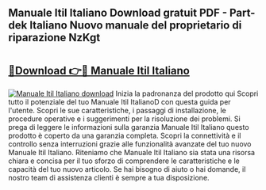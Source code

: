 ## Manuale Itil Italiano Download gratuit PDF - Part-dek Italiano Nuovo manuale del proprietario di riparazione NzKgt

# <h2><a href="http://dfcu8g.blite.top/?on=Manuale+Itil+Italiano">🔗Download 👉🔴 Manuale Itil Italiano</a></h2>

[![Manuale Itil Italiano download](https://i.imgur.com/lujVjoI.png)](http://dfcu8g.blite.top/?on=Manuale+Itil+Italiano)
Inizia la padronanza del prodotto qui Scopri tutto il potenziale del tuo Manuale Itil ItalianoD con questa guida per l'utente. Scopri le sue caratteristiche, i passaggi di installazione, le procedure operative e i suggerimenti per la risoluzione dei problemi. Si prega di leggere le informazioni sulla garanzia Manuale Itil Italiano questo prodotto è coperto da una garanzia completa. Scopri la connettività e il controllo senza interruzioni grazie alle funzionalità avanzate del tuo nuovo Manuale Itil Italiano. Riteniamo che Manuale Itil Italiano sia stata una risorsa chiara e concisa per il tuo sforzo di comprendere le caratteristiche e le capacità del tuo nuovo articolo. Se hai bisogno di aiuto o hai domande, il nostro team di assistenza clienti è sempre a tua disposizione.
